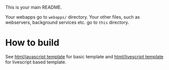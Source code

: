 This is your main README.

Your webapps go to `webapps/` directory. Your other files, such as webservers, background services etc. go to `this` directory.

# How to build

See [html/javascript template](./webapps/html-js/README.md) for basic template and
 [html/livescript template](./webapps/html-ls/README.md) for livescript based template. 

